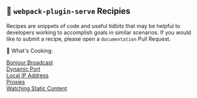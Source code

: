 ## 🍲 `webpack-plugin-serve` Recipies

Recipes are snippets of code and useful tidbits that may be helpful to developers working to accomplish goals in similar scenarios. If you would like to submit a recipe, please open a `documentation` Pull Request.

🍳 What's Cooking:

[Bonjour Broadcast](./bonjour-broadcast.md)<br/>
[Dynamic Port](./dynamic-port.md)<br/>
[Local IP Address](./local-ip.md)<br/>
[Proxies](./proxies.md)<br/>
[Watching Static Content](./watch-static-content.md)
